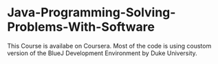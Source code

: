 # Java-Programming-Solving-Problems-With-Software
This Course is availabe on Coursera. Most of the code is using coustom version of the BlueJ Development Environment by Duke University.
